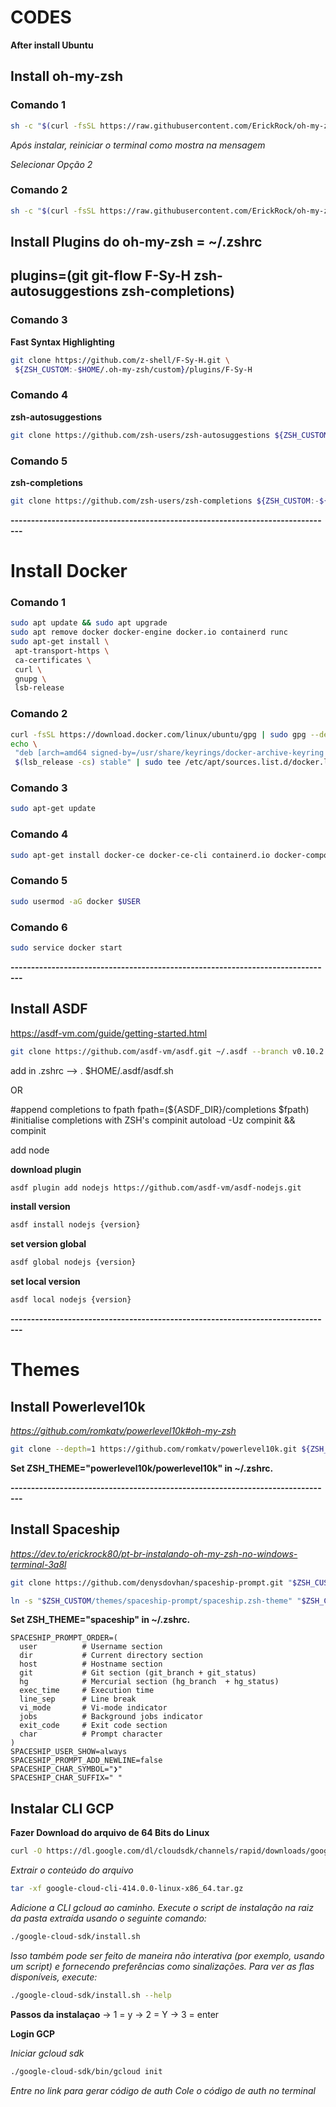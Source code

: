 # CODES

**After install Ubuntu**

## Install oh-my-zsh

### Comando 1

```bash
sh -c "$(curl -fsSL https://raw.githubusercontent.com/ErickRock/oh-my-zsh-on-windows-terminal/master/zsh-install.sh)" -y
```

_Após instalar, reiniciar o terminal como mostra na mensagem_

_Selecionar Opção 2_

### Comando 2

```bash
sh -c "$(curl -fsSL https://raw.githubusercontent.com/ErickRock/oh-my-zsh-on-windows-terminal/master/tools-zsh-install.sh)" -y
```

## Install Plugins do oh-my-zsh = ~/.zshrc

## plugins=(git git-flow F-Sy-H zsh-autosuggestions zsh-completions)

### Comando 3

**Fast Syntax Highlighting**

```bash
git clone https://github.com/z-shell/F-Sy-H.git \
 ${ZSH_CUSTOM:-$HOME/.oh-my-zsh/custom}/plugins/F-Sy-H
```

### Comando 4

**zsh-autosuggestions**

```bash
git clone https://github.com/zsh-users/zsh-autosuggestions ${ZSH_CUSTOM:-~/.oh-my-zsh/custom}/plugins/zsh-autosuggestions
```

### Comando 5

**zsh-completions**

```bash
git clone https://github.com/zsh-users/zsh-completions ${ZSH_CUSTOM:-${ZSH:-~/.oh-my-zsh}/custom}/plugins/zsh-completions
```

**-------------------------------------------------------------------------------**

# Install Docker

### Comando 1

```bash
sudo apt update && sudo apt upgrade
sudo apt remove docker docker-engine docker.io containerd runc
sudo apt-get install \
 apt-transport-https \
 ca-certificates \
 curl \
 gnupg \
 lsb-release

```

### Comando 2

```bash
curl -fsSL https://download.docker.com/linux/ubuntu/gpg | sudo gpg --dearmor -o /usr/share/keyrings/docker-archive-keyring.gpg
echo \
 "deb [arch=amd64 signed-by=/usr/share/keyrings/docker-archive-keyring.gpg] https://download.docker.com/linux/ubuntu \
 $(lsb_release -cs) stable" | sudo tee /etc/apt/sources.list.d/docker.list > /dev/null
```

### Comando 3

```bash
sudo apt-get update
```

### Comando 4

```bash
sudo apt-get install docker-ce docker-ce-cli containerd.io docker-compose-plugin
```

### Comando 5

```bash
sudo usermod -aG docker $USER
```

### Comando 6

```bash
sudo service docker start
```

**-------------------------------------------------------------------------------**

## Install ASDF

https://asdf-vm.com/guide/getting-started.html

```bash
git clone https://github.com/asdf-vm/asdf.git ~/.asdf --branch v0.10.2
```

add in .zshrc --> . $HOME/.asdf/asdf.sh

OR

#append completions to fpath
fpath=(${ASDF_DIR}/completions $fpath)
#initialise completions with ZSH's compinit
autoload -Uz compinit && compinit

add node

**download plugin**

```bash
asdf plugin add nodejs https://github.com/asdf-vm/asdf-nodejs.git
```

**install version**

```bash
asdf install nodejs {version}
```

**set version global**

```bash
asdf global nodejs {version}
```

**set local version**

```bash
asdf local nodejs {version}
```

**-------------------------------------------------------------------------------**

# Themes

## Install Powerlevel10k

*https://github.com/romkatv/powerlevel10k#oh-my-zsh*

```bash
git clone --depth=1 https://github.com/romkatv/powerlevel10k.git ${ZSH_CUSTOM:-$HOME/.oh-my-zsh/custom}/themes/powerlevel10k
```

**Set ZSH_THEME="powerlevel10k/powerlevel10k" in ~/.zshrc.**

**-------------------------------------------------------------------------------**

## Install Spaceship

*https://dev.to/erickrock80/pt-br-instalando-oh-my-zsh-no-windows-terminal-3a8l*

```bash
git clone https://github.com/denysdovhan/spaceship-prompt.git "$ZSH_CUSTOM/themes/spaceship-prompt"
```

```bash
ln -s "$ZSH_CUSTOM/themes/spaceship-prompt/spaceship.zsh-theme" "$ZSH_CUSTOM/themes/spaceship.zsh-theme"
```

**Set ZSH_THEME="spaceship" in ~/.zshrc.**

```zshrc
SPACESHIP_PROMPT_ORDER=(
  user          # Username section
  dir           # Current directory section
  host          # Hostname section
  git           # Git section (git_branch + git_status)
  hg            # Mercurial section (hg_branch  + hg_status)
  exec_time     # Execution time
  line_sep      # Line break
  vi_mode       # Vi-mode indicator
  jobs          # Background jobs indicator
  exit_code     # Exit code section
  char          # Prompt character
)
SPACESHIP_USER_SHOW=always
SPACESHIP_PROMPT_ADD_NEWLINE=false
SPACESHIP_CHAR_SYMBOL="❯"
SPACESHIP_CHAR_SUFFIX=" "
```

## Instalar CLI GCP

**Fazer Download do arquivo de 64 Bits do Linux**
```bash
curl -O https://dl.google.com/dl/cloudsdk/channels/rapid/downloads/google-cloud-cli-414.0.0-linux-x86_64.tar.gz
```

*Extrair o conteúdo do arquivo*
```bash
tar -xf google-cloud-cli-414.0.0-linux-x86_64.tar.gz
```

*Adicione a CLI gcloud ao caminho. Execute o script de instalação na raiz da pasta extraída usando o seguinte comando:*
```bash
./google-cloud-sdk/install.sh
```

*Isso também pode ser feito de maneira não interativa (por exemplo, usando um script) e fornecendo preferências como sinalizações. Para ver as flas disponíveis, execute:*
```bash
./google-cloud-sdk/install.sh --help
```

**Passos da instalaçao**
-> 1 = y
-> 2 = Y
-> 3 = enter

**Login GCP**

*Iniciar gcloud sdk*
```bash
./google-cloud-sdk/bin/gcloud init
```

*Entre no link para gerar código de auth*
*Cole o código de auth no terminal*

